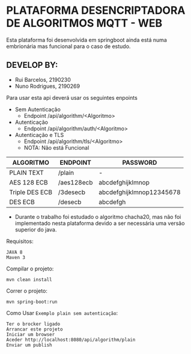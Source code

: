 # PLATAFORMA DESENCRIPTADORA DE ALGORITMOS MQTT - WEB

Esta plataforma foi desenvolvida em springboot ainda está numa embrionária mas funcional para o caso de estudo.

## DEVELOP BY:
 * Rui Barcelos, 2190230
 * Nuno Rodrigues, 2190269
 
 Para usar esta api deverá usar os seguintes enpoints
 * Sem Autenticação
    * Endpoint /api/algorithm/\<Algoritmo>
 * Autenticação
    * Endpoint /api/algorithm/auth/\<Algoritmo>
 * Autenticação e TLS
    * Endpoint /api/algorithm/tls/\<Algoritmo>
    * NOTA: Não está Funcional
 
|ALGORITMO       |ENDPOINT  |PASSWORD                |
|----------------|----------|------------------------|
| PLAIN TEXT     |/plain    |-                       |
| AES 128 ECB    |/aes128ecb|abcdefghijklmnop        |
| Triple DES ECB |/3desecb  |abcdefghijklmnop12345678|
| DES ECB        |/desecb   |abcdefgh                |

* Durante o trabalho foi estudado o algoritmo chacha20, mas não foi implementado nesta plataforma devido a ser 
necessária uma versão superior do java.

Requisitos:
```
JAVA 8
Maven 3
```

Compilar o projeto:
```
mvn clean install
```

Correr o projeto:
```
mvn spring-boot:run
```

Como Usar `Exemplo plain sem autenticação`:
```
Ter o brocker ligado
Arrancar este projeto
Iniciar um browser
Aceder http://localhost:8080/api/algorithm/plain
Enviar um publish
```